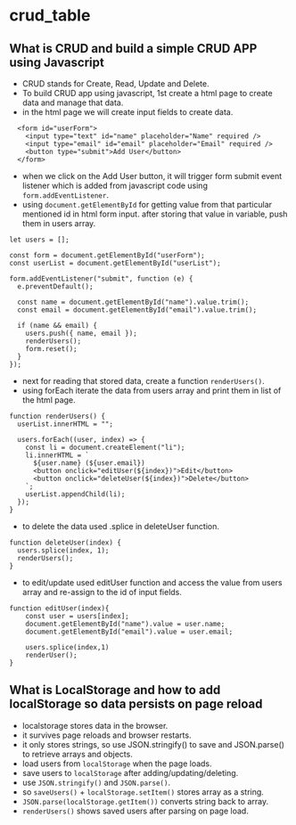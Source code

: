 # crud_table

## What is CRUD and build a simple CRUD APP using Javascript
* CRUD stands for Create, Read, Update and Delete.
* To build CRUD app using javascript, 1st create a html page to create data and manage that data.
* in the html page we will create input fields to create data.
```
  <form id="userForm">
    <input type="text" id="name" placeholder="Name" required />
    <input type="email" id="email" placeholder="Email" required />
    <button type="submit">Add User</button>
  </form>
```

* when we click on the Add User button, it will trigger form submit event listener which is added from javascript code using `form.addEventListener`. 
* using `document.getElementById` for getting value from that particular mentioned id in html form input. after storing that value in variable, push them in users array.

```
let users = [];

const form = document.getElementById("userForm");
const userList = document.getElementById("userList");

form.addEventListener("submit", function (e) {
  e.preventDefault();

  const name = document.getElementById("name").value.trim();
  const email = document.getElementById("email").value.trim();

  if (name && email) {
    users.push({ name, email });
    renderUsers();
    form.reset();
  }
});
```

* next for reading that stored data, create a function `renderUsers()`.
* using forEach iterate the data from users array and print them in list of the html page.
```
function renderUsers() {
  userList.innerHTML = "";

  users.forEach((user, index) => {
    const li = document.createElement("li");
    li.innerHTML = `
      ${user.name} (${user.email}) 
      <button onclick="editUser(${index})">Edit</button> 
      <button onclick="deleteUser(${index})">Delete</button>
    `;
    userList.appendChild(li);
  });
}
```
* to delete the data used .splice in deleteUser function.
```
function deleteUser(index) {
  users.splice(index, 1);
  renderUsers();
}
```
* to edit/update used editUser function and access the value from users array and re-assign to the id of input fields.
```
function editUser(index){
    const user = users[index];
    document.getElementById("name").value = user.name;
    document.getElementById("email").value = user.email;

    users.splice(index,1)
    renderUser();
}
```

## What is LocalStorage and how to add localStorage so data persists on page reload

* localstorage stores data in the browser.
* it survives page reloads and browser restarts.
* it only stores strings, so use JSON.stringify() to save and JSON.parse() to retrieve arrays and objects.
* load users from `localStorage` when the page loads.
* save users to `localStorage` after adding/updating/deleting.
* use `JSON.stringify()` and `JSON.parse()`.
* so `saveUsers()` + `localStorage.setItem()` stores array as a string.
* `JSON.parse(localStorage.getItem())` converts string back to array.
* `renderUsers()` shows saved users after parsing on page load.